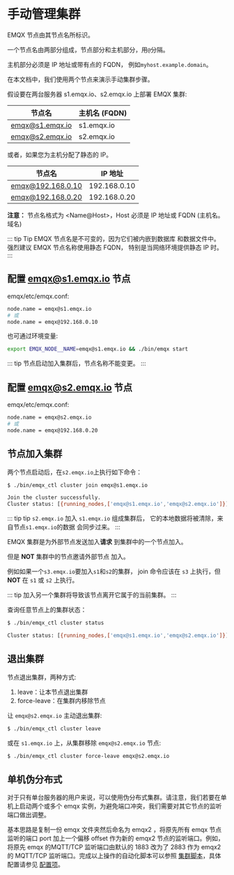 # 手动管理集群

EMQX 节点由其节点名所标识。

一个节点名由两部分组成，节点部分和主机部分，用`@`分隔。

主机部分必须是 IP 地址或带有点的 FQDN，
例如`myhost.example.domain`。

在本文档中，我们使用两个节点来演示手动集群步骤。

假设要在两台服务器 s1.emqx.io、s2.emqx.io 上部署 EMQX 集群:

| 节点名          | 主机名 (FQDN) |
|-----------------|---------------|
| emqx@s1.emqx.io | s1.emqx.io    |
| emqx@s2.emqx.io | s2.emqx.io    |

或者，如果您为主机分配了静态的 IP。

| 节点名            | IP 地址      |
|-------------------|--------------|
| emqx@192.168.0.10 | 192.168.0.10 |
| emqx@192.168.0.20 | 192.168.0.20 |

**注意：** 节点名格式为 \<Name@Host>，Host 必须是 IP 地址或 FQDN (主机名。域名)

::: tip Tip
EMQX 节点名是不可变的，因为它们被内嵌到数据库
和数据文件中。 强烈建议 EMQX 节点名称使用静态 FQDN，
特别是当网络环境提供静态 IP 时。
:::


## 配置 emqx@s1.emqx.io 节点

emqx/etc/emqx.conf:

```bash
node.name = emqx@s1.emqx.io
# 或
node.name = emqx@192.168.0.10
```

也可通过环境变量:

```bash
export EMQX_NODE__NAME=emqx@s1.emqx.io && ./bin/emqx start
```

::: tip
节点启动加入集群后，节点名称不能变更。
:::

## 配置 emqx@s2.emqx.io 节点

emqx/etc/emqx.conf:

```bash
node.name = emqx@s2.emqx.io
# 或
node.name = emqx@192.168.0.20
```

## 节点加入集群

两个节点启动后，在`s2.emqx.io`上执行如下命令：

```bash
$ ./bin/emqx_ctl cluster join emqx@s1.emqx.io

Join the cluster successfully.
Cluster status: [{running_nodes,['emqx@s1.emqx.io','emqx@s2.emqx.io']}]
```

::: tip tip
`s2.emqx.io` 加入 `s1.emqx.io` 组成集群后，
它的本地数据将被清除，来自节点`s1.emqx.io`的数据
会同步过来。
:::

EMQX 集群是为外部节点发送加入**请求**
到集群中的一个节点加入。

但是 **NOT** 集群中的节点邀请外部节点
加入。

例如如果一个`s3.emqx.io`要加入`s1`和`s2`的集群，
join 命令应该在 `s3` 上执行，但 **NOT** 在 `s1` 或 `s2` 上执行。

::: tip
加入另一个集群将导致该节点离开它属于的当前集群。
:::

查询任意节点上的集群状态：

```bash
$ ./bin/emqx_ctl cluster status

Cluster status: [{running_nodes,['emqx@s1.emqx.io','emqx@s2.emqx.io']}]
```

## 退出集群

节点退出集群，两种方式:

1. leave：让本节点退出集群
2. force-leave：在集群内移除节点

让 `emqx@s2.emqx.io` 主动退出集群:

```bash
$ ./bin/emqx_ctl cluster leave
```

或在 `s1.emqx.io` 上，从集群移除 `emqx@s2.emqx.io` 节点:

```bash
$ ./bin/emqx_ctl cluster force-leave emqx@s2.emqx.io
```

## 单机伪分布式

对于只有单台服务器的用户来说，可以使用伪分布式集群。请注意，我们若要在单机上启动两个或多个 emqx 实例，为避免端口冲突，我们需要对其它节点的监听端口做出调整。

基本思路是复制一份 emqx 文件夹然后命名为 emqx2 ，将原先所有 emqx 节点监听的端口 port 加上一个偏移 offset 作为新的 emqx2 节点的监听端口。例如，将原先 emqx 的MQTT/TCP 监听端口由默认的 1883 改为了 2883 作为 emqx2 的 MQTT/TCP 监听端口。完成以上操作的自动化脚本可以参照 [集群脚本](https://github.com/terry-xiaoyu/one_more_emqx)，具体配置请参见 [配置项](../../configuration/configuration-manual.html)。

